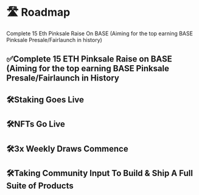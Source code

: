 # 🛣️ Roadmap

Complete 15 Eth Pinksale Raise On BASE (Aiming for the top earning BASE Pinksale Presale/Fairlaunch in history)&#x20;

## ✅Complete 15 ETH Pinksale Raise on BASE (Aiming for the top      earning BASE Pinksale Presale/Fairlaunch in History

## 🛠️Staking Goes Live

## 🛠️NFTs Go Live

## 🛠️3x Weekly Draws Commence

## 🛠️Taking Community Input To Build & Ship A Full Suite of Products
